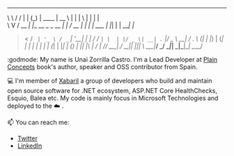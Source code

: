  __   __     _                _ _           _____        _   _   _      _   
 \ \ / /    | |              (_) |    ____ |  __ \      | | | \ | |    | |  
  \ V / __ _| |__   __ _ _ __ _| |   / __ \| |  | | ___ | |_|  \| | ___| |_ 
   > < / _` | '_ \ / _` | '__| | |  / / _` | |  | |/ _ \| __| . ` |/ _ \ __|
  / . \ (_| | |_) | (_| | |  | | | | | (_| | |__| | (_) | |_| |\  |  __/ |_ 
 /_/ \_\__,_|_.__/ \__,_|_|  |_|_|  \ \__,_|_____/ \___/ \__|_| \_|\___|\__|
                                     \____/  

:godmode: My name is Unai Zorrilla Castro. I'm a Lead Developer at [Plain Concepts](https://www.plainconcepts.com/) book's author, speaker and OSS contributor from  Spain.

💻 I'm member of [Xabaril](https://github.com/Xabaril) a group of developers who build and maintain open source software for .NET ecosystem, ASP.NET Core HealthChecks, Esquio, Balea etc. My code is mainly focus in Microsoft Technologies and deployed to the ☁️ .

📫 You can reach me:

* [Twitter](https://twitter.com/_unaizc_)
* [LinkedIn](https://www.linkedin.com/in/unai-zorrilla-castro-a087038/)
